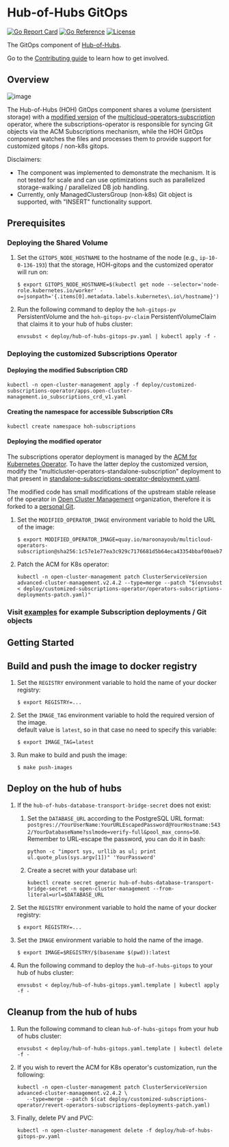 [comment]: # ( Copyright Contributors to the Open Cluster Management project )

# Hub-of-Hubs GitOps

[![Go Report Card](https://goreportcard.com/badge/github.com/stolostron/hub-of-hubs-gitops)](https://goreportcard.com/report/github.com/stolostron/hub-of-hubs-gitops)
[![Go Reference](https://pkg.go.dev/badge/github.com/stolostron/hub-of-hubs-gitops)](https://pkg.go.dev/github.com/stolostron/hub-of-hubs-gitops)
[![License](https://img.shields.io/github/license/stolostron/hub-of-hubs-gitops)](/LICENSE)

The GitOps component of [Hub-of-Hubs](https://github.com/stolostron/hub-of-hubs).

Go to the [Contributing guide](CONTRIBUTING.md) to learn how to get involved.

## Overview
![image](https://user-images.githubusercontent.com/73340153/159141166-b6b75c28-3c4c-4d08-b70d-14f49e88b557.png)

The Hub-of-Hubs (HOH) GitOps component shares a volume (persistent storage) with a 
[modified version](https://github.com/vMaroon/multicloud-operators-subscription) of the 
[multicloud-operators-subscription](https://github.com/open-cluster-management-io/multicloud-operators-subscription) operator,
where the subscriptions-operator is responsible for syncing Git objects via the ACM Subscriptions mechanism, 
while the HOH GitOps component watches the files and processes them to provide support for customized gitops / non-k8s gitops.

Disclaimers: 
* The component was implemented to demonstrate the mechanism. It is not tested for scale and can use 
optimizations such as parallelized storage-walking / parallelized DB job handling.
* Currently, only ManagedClustersGroup (non-k8s) Git object is supported, with "INSERT" functionality support.

## Prerequisites
### Deploying the Shared Volume
1. Set the `GITOPS_NODE_HOSTNAME` to the hostname of the node (e.g., `ip-10-0-136-193`) that the storage, HOH-gitops and the 
customized operator will run on:
    ```
    $ export GITOPS_NODE_HOSTNAME=$(kubectl get node --selector='node-role.kubernetes.io/worker' -o=jsonpath='{.items[0].metadata.labels.kubernetes\.io\/hostname}')
    ```

2. Run the following command to deploy the `hoh-gitops-pv` PersistentVolume and the `hoh-gitops-pv-claim` PersistentVolumeClaim 
that claims it to your hub of hubs cluster:
    ```
    envsubst < deploy/hub-of-hubs-gitops-pv.yaml | kubectl apply -f -
    ```
    
### Deploying the customized Subscriptions Operator

#### Deploying the modified Subscription CRD
    kubectl -n open-cluster-management apply -f deploy/customized-subscriptions-operator/apps.open-cluster-management.io_subscriptions_crd_v1.yaml

#### Creating the namespace for accessible Subscription CRs
    kubectl create namespace hoh-subscriptions

#### Deploying the modified operator
The subscriptions operator deployment is managed by the [ACM for Kubernetes Operator](https://console-openshift-console.apps.mayoub-hoh2.scale.red-chesterfield.com/k8s/ns/open-cluster-management/operators.coreos.com~v1alpha1~ClusterServiceVersion/advanced-cluster-management.v2.4.2). To have the latter deploy the customized version, modify the "multicluster-operators-standalone-subscription" deployment 
to that present in [standalone-subscriptions-operator-deployment.yaml](deploy/customized-subscriptions-operator/operators-subscriptions-deployments-patch.yaml).

The modified code has small modifications of the upstream stable release of the operator in [Open Cluster Management](https://github.com/open-cluster-management-io) organization,
therefore it is forked to a [personal Git](https://github.com/vMaroon/multicloud-operators-subscription).

1. Set the `MODIFIED_OPERATOR_IMAGE` environment variable to hold the URL of the image:
    ```
    $ export MODIFIED_OPERATOR_IMAGE=quay.io/maroonayoub/multicloud-operators-subscription@sha256:1c57e1e77ea3c929c7176681d5b64eca43354bbaf00aeb7f7ddb01d3c6d15ad0
    ```
1. Patch the ACM for K8s operator:
   ```
   kubectl -n open-cluster-management patch ClusterServiceVersion advanced-cluster-management.v2.4.2 --type=merge --patch "$(envsubst < deploy/customized-subscriptions-operator/operators-subscriptions-deployments-patch.yaml)"
   ```

### Visit [examples](examples) for example Subscription deployments / Git objects

## Getting Started

## Build and push the image to docker registry

1.  Set the `REGISTRY` environment variable to hold the name of your docker registry:
    ```
    $ export REGISTRY=...
    ```

1.  Set the `IMAGE_TAG` environment variable to hold the required version of the image.  
    default value is `latest`, so in that case no need to specify this variable:
    ```
    $ export IMAGE_TAG=latest
    ```

1.  Run make to build and push the image:
    ```
    $ make push-images
    ```

## Deploy on the hub of hubs

1. If the `hub-of-hubs-database-transport-bridge-secret` does not exist:
   1. Set the `DATABASE_URL` according to the PostgreSQL URL format: `postgres://YourUserName:YourURLEscapedPassword@YourHostname:5432/YourDatabaseName?sslmode=verify-full&pool_max_conns=50`.
   Remember to URL-escape the password, you can do it in bash:
      ```
      python -c "import sys, urllib as ul; print ul.quote_plus(sys.argv[1])" 'YourPassword'
      ```

   1. Create a secret with your database url:
       ```
       kubectl create secret generic hub-of-hubs-database-transport-bridge-secret -n open-cluster-management --from-literal=url=$DATABASE_URL
       ```

1.  Set the `REGISTRY` environment variable to hold the name of your docker registry:
    ```
    $ export REGISTRY=...
    ```

1.  Set the `IMAGE` environment variable to hold the name of the image.

    ```
    $ export IMAGE=$REGISTRY/$(basename $(pwd)):latest
    ```

1.  Run the following command to deploy the `hub-of-hubs-gitops` to your hub of hubs cluster:
    ```
    envsubst < deploy/hub-of-hubs-gitops.yaml.template | kubectl apply -f -
    ```

## Cleanup from the hub of hubs

1.  Run the following command to clean `hub-of-hubs-gitops` from your hub of hubs cluster:
    ```
    envsubst < deploy/hub-of-hubs-gitops.yaml.template | kubectl delete -f -
    ```

1.  If you wish to revert the ACM for K8s operator's customization, run the following:
    ```
    kubectl -n open-cluster-management patch ClusterServiceVersion advanced-cluster-management.v2.4.2 \ 
       --type=merge --patch $(cat deploy/customized-subscriptions-operator/revert-operators-subscriptions-deployments-patch.yaml)
    ```

1.  Finally, delete PV and PVC:
    ```
    kubectl -n open-cluster-management delete -f deploy/hub-of-hubs-gitops-pv.yaml
    ```
